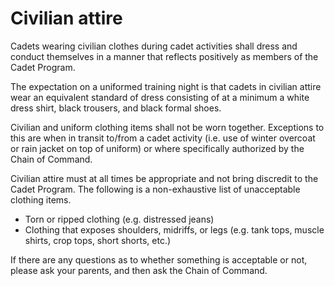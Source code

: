 # Civilian attire

Cadets wearing civilian clothes during cadet activities shall dress and conduct themselves in a manner that reflects positively as members of the Cadet Program.

The expectation on a uniformed training night is that cadets in civilian attire wear an equivalent standard of dress consisting of at a minimum a white dress shirt, black trousers, and black formal shoes.

Civilian and uniform clothing items shall not be worn together. Exceptions to this are when in transit to/from a cadet activity \(i.e. use of winter overcoat or rain jacket on top of uniform\) or where specifically authorized by the Chain of Command.

Civilian attire must at all times be appropriate and not bring discredit to the Cadet Program. The following is a non-exhaustive list of unacceptable clothing items.

* Torn or ripped clothing \(e.g. distressed jeans\)
* Clothing that exposes shoulders, midriffs, or legs \(e.g. tank tops, muscle shirts, crop tops, short shorts, etc.\)

If there are any questions as to whether something is acceptable or not, please ask your parents, and then ask the Chain of Command.

